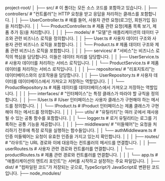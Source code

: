 project-root/
│
├── src/ # 이 폴더는 모든 소스 코드를 포함하고 있습니다.
│ ├── controllers/ # "컨트롤러"는 HTTP 요청을 받고 응답을 처리하는 클래스를 포함합니다.
│ │ ├── UserController.ts # 예를 들어, 사용자 관련 요청(로그인, 회원가입 등)을 처리합니다.
│ │ └── ProductController.ts # 제품 관련 요청(제품 목록 보기, 제품 추가 등)을 처리합니다.
│ │
│ ├── models/ # "모델"은 애플리케이션의 데이터 구조와 관련 비즈니스 로직을 정의합니다.
│ │ ├── User.ts # 사용자 데이터 구조와 사용자 관련 비즈니스 로직을 포함합니다.
│ │ └── Product.ts # 제품 데이터 구조와 제품 관련 비즈니스 로직을 포함합니다.
│ │
│ ├── services/ # "서비스"는 비즈니스 로직의 핵심을 담당합니다. 이들은 데이터 처리를 담당합니다.
│ │ ├── UserService.ts # 사용자 데이터를 처리하는 서비스 로직입니다.
│ │ └── ProductService.ts # 제품 데이터를 처리하는 서비스 로직입니다.
│ │
│ ├── repositories/ # "리포지토리"는 데이터베이스와의 상호작용을 담당합니다.
│ │ ├── UserRepository.ts # 사용자 데이터를 데이터베이스에서 가져오고 저장하는 역할입니다.
│ │ └── ProductRepository.ts # 제품 데이터를 데이터베이스에서 가져오고 저장하는 역할입니다.
│ │
│ ├── interfaces/ # "인터페이스"는 특정 클래스가 따라야 할 규칙을 정의합니다.
│ │ ├── IUser.ts # IUser 인터페이스는 사용자 클래스가 구현해야 하는 메서드를 정의합니다.
│ │ └── IProduct.ts # IProduct 인터페이스는 제품 클래스가 구현해야 하는 메서드를 정의합니다.
│ │
│ ├── utils/ # "유틸리티"는 여러 곳에서 재사용될 수 있는 공통 함수를 포함합니다.
│ │ └── logger.ts # 로거 유틸리티는 로그를 기록하는 공통 기능을 제공합니다.
│ │
│ ├── middleware/ # "미들웨어"는 요청을 처리하기 전후에 특정 로직을 실행하는 함수들입니다.
│ │ └── authMiddleware.ts # 인증 미들웨어는 요청이 유효한 인증을 가지고 있는지 확인합니다.
│ │
│ ├── routes/ # "라우트"는 URL 경로와 이에 대응하는 컨트롤러의 메서드를 연결합니다.
│ │ ├── userRoutes.ts # 사용자 관련 경로와 컨트롤러를 연결합니다.
│ │ └── productRoutes.ts # 제품 관련 경로와 컨트롤러를 연결합니다.
│ │
│ └── app.ts # "애플리케이션의 엔트리 포인트"는 서버를 시작하고 설정하는 주요 파일입니다.
│
├── dist/ # "컴파일된 코드"가 저장되는 곳으로, TypeScript가 JavaScript로 변환된 코드입니다.
├── node_modules/
